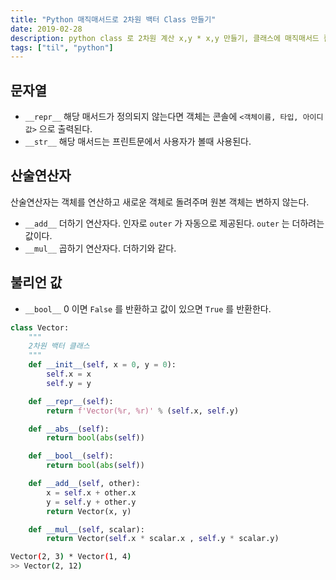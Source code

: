 ```yaml
---
title: "Python 매직매서드로 2차원 백터 Class 만들기"
date: 2019-02-28
description: python class 로 2차원 계산 x,y * x,y 만들기, 클래스에 매직매서드 활용하기
tags: ["til", "python"]
---
```


## 문자열

- `__repr__` 해당 매서드가 정의되지 않는다면 객체는 콘솔에 `<객체이름, 타입, 아이디값>` 으로 출력된다.
- `__str__` 해당 매서드는 프린트문에서 사용자가 볼때 사용된다.

## 산술연산자

산술연산자는 객체를 연산하고 새로운 객체로 돌려주며 원본 객체는 변하지 않는다.

- `__add__` 더하기 연산자다. 인자로 `outer` 가 자동으로 제공된다. `outer` 는 더하려는 값이다.
- `__mul__` 곱하기 연산자다. 더하기와 같다.

## 불리언 값

- `__bool__` 0 이면 `False` 를 반환하고 값이 있으면 `True` 를 반환한다.

```python
class Vector:
    """
    2차원 백터 클래스
    """
    def __init__(self, x = 0, y = 0):
        self.x = x
        self.y = y

    def __repr__(self):
        return f'Vector(%r, %r)' % (self.x, self.y)

    def __abs__(self):
        return bool(abs(self))

    def __bool__(self):
        return bool(abs(self))

    def __add__(self, other):
        x = self.x + other.x
        y = self.y + other.y
        return Vector(x, y)

    def __mul__(self, scalar):
        return Vector(self.x * scalar.x , self.y * scalar.y)
```

```bash
Vector(2, 3) * Vector(1, 4)
>> Vector(2, 12)
```
